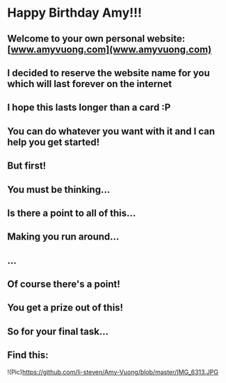 # Happy Birthday Amy!!!

## Welcome to your own personal website: [www.amyvuong.com](www.amyvuong.com)

## I decided to reserve the website name for you which will last forever on the internet
## I hope this lasts longer than a card :P

## You can do whatever you want with it and I can help you get started!

## But first!

## You must be thinking...

## Is there a point to all of this...

## Making you run around...

## ...

## Of course there's a point!

## You get a prize out of this!

## So for your final task...

## Find this: 

!(Pic)https://github.com/li-steven/Amy-Vuong/blob/master/IMG_6313.JPG





